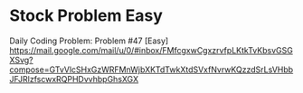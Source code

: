 # Stock Problem Easy

Daily Coding Problem: Problem #47 [Easy]
https://mail.google.com/mail/u/0/#inbox/FMfcgxwCgxzrvfpLKtkTvKbsvGSGXSvg?compose=GTvVlcSHxGzWRFMnWjbXKTdTwkXtdSVxfNvrwKQzzdSrLsVHbbJFJRlzfscwxRQPHDvvhbpGhsXGX
